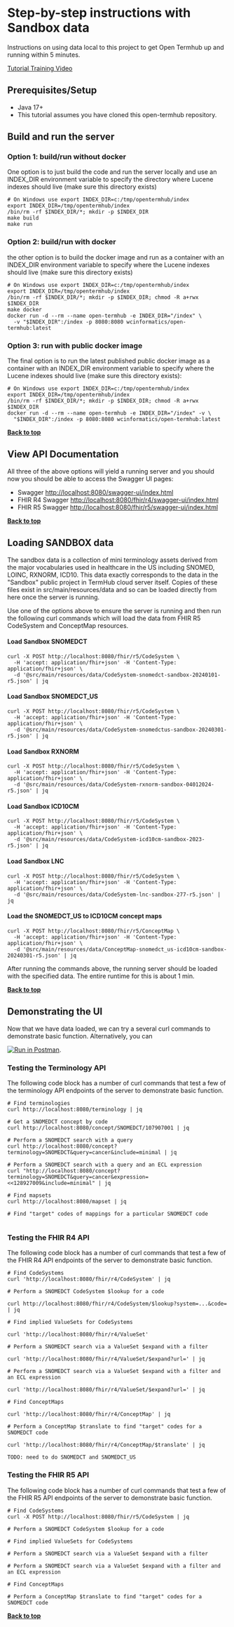 # Step-by-step instructions with Sandbox data
Instructions on using data local to this project to get Open Termhub up and running within 5 minutes.

[Tutorial Training Video](https://youtu.be/Vto42DIMw2U)


## Prerequisites/Setup
* Java 17+
* This tutorial assumes you have cloned this open-termhub repository.


## Build and run the server

### Option 1: build/run without docker

One option is to just build the code and run the server locally and use an INDEX_DIR environment variable to specify the directory where Lucene indexes should live (make sure this directory exists)

```
# On Windows use export INDEX_DIR=c:/tmp/opentermhub/index
export INDEX_DIR=/tmp/opentermhub/index
/bin/rm -rf $INDEX_DIR/*; mkdir -p $INDEX_DIR
make build
make run
```

### Option 2: build/run with docker

the other option is to build the docker image and run as a container with an INDEX_DIR environment variable to specify where the Lucene indexes should live (make sure this directory exists)

```
# On Windows use export INDEX_DIR=c:/tmp/opentermhub/index
export INDEX_DIR=/tmp/opentermhub/index
/bin/rm -rf $INDEX_DIR/*; mkdir -p $INDEX_DIR; chmod -R a+rwx $INDEX_DIR
make docker
docker run -d --rm --name open-termhub -e INDEX_DIR="/index" \
  -v "$INDEX_DIR":/index -p 8080:8080 wcinformatics/open-termhub:latest
```

### Option 3: run with public docker image

The final option is to run the latest published public docker image as a container with an INDEX_DIR environment variable to specify where the Lucene indexes should live (make sure this directory exists):

```
# On Windows use export INDEX_DIR=c:/tmp/opentermhub/index
export INDEX_DIR=/tmp/opentermhub/index
/bin/rm -rf $INDEX_DIR/*; mkdir -p $INDEX_DIR; chmod -R a+rwx $INDEX_DIR
docker run -d --rm --name open-termhub -e INDEX_DIR="/index" -v \
  "$INDEX_DIR":/index -p 8080:8080 wcinformatics/open-termhub:latest
```

**[Back to top](#step-by-step-instructions-with-sandbox-data)**


## View API Documentation

All three of the above options will yield a running server and you should now you should be able to access the Swagger UI pages:
* Swagger [http://localhost:8080/swagger-ui/index.html](https://localhost:8080/swagger-ui/index.html)
* FHIR R4 Swagger [http://localhost:8080/fhir/r4/swagger-ui/index.html](https://localhost:8080/fhir/r4/swagger-ui/index.html)
* FHIR R5 Swagger [http://localhost:8080/fhir/r5/swagger-ui/index.html](https://localhost:8080/fhir/r5/swagger-ui/index.html)

**[Back to top](#step-by-step-instructions-with-sandbox-data)**


## Loading SANDBOX data

The sandbox data is a collection of mini terminology assets derived from the major
vocabularies used in healthcare in the US including SNOMED, LOINC, RXNORM, ICD10.
This data exactly corresponds to the data in the "Sandbox" public project in TermHub
cloud server itself. Copies of these files exist in src/main/resources/data and so 
can be loaded directly from here once the server is running.

Use one of the options above to ensure the server is running and then run the
following curl commands which will load the data from FHIR R5 CodeSystem and ConceptMap
resources.

#### Load Sandbox SNOMEDCT

```
curl -X POST http://localhost:8080/fhir/r5/CodeSystem \
  -H 'accept: application/fhir+json' -H 'Content-Type: application/fhir+json' \
  -d '@src/main/resources/data/CodeSystem-snomedct-sandbox-20240101-r5.json' | jq
```

#### Load Sandbox SNOMEDCT_US

```
curl -X POST http://localhost:8080/fhir/r5/CodeSystem \
  -H 'accept: application/fhir+json' -H 'Content-Type: application/fhir+json' \
  -d '@src/main/resources/data/CodeSystem-snomedctus-sandbox-20240301-r5.json' | jq
```

#### Load Sandbox RXNORM

```
curl -X POST http://localhost:8080/fhir/r5/CodeSystem \
  -H 'accept: application/fhir+json' -H 'Content-Type: application/fhir+json' \
  -d '@src/main/resources/data/CodeSystem-rxnorm-sandbox-04012024-r5.json' | jq
```

#### Load Sandbox ICD10CM

```
curl -X POST http://localhost:8080/fhir/r5/CodeSystem \
  -H 'accept: application/fhir+json' -H 'Content-Type: application/fhir+json' \
  -d '@src/main/resources/data/CodeSystem-icd10cm-sandbox-2023-r5.json' | jq
```

#### Load Sandbox LNC

```
curl -X POST http://localhost:8080/fhir/r5/CodeSystem \
  -H 'accept: application/fhir+json' -H 'Content-Type: application/fhir+json' \
  -d '@src/main/resources/data/CodeSystem-lnc-sandbox-277-r5.json' | jq
```

#### Load the SNOMEDCT_US to ICD10CM concept maps

```
curl -X POST http://localhost:8080/fhir/r5/ConceptMap \
  -H 'accept: application/fhir+json' -H 'Content-Type: application/fhir+json' \
  -d '@src/main/resources/data/ConceptMap-snomedct_us-icd10cm-sandbox-20240301-r5.json' | jq
```
  
After running the commands above, the running server should be loaded with the
specified data.  The entire runtime for this is about 1 min.

**[Back to top](#step-by-step-instructions-with-sandbox-data)**


## Demonstrating the UI

Now that we have data loaded, we can try a several curl commands to demonstrate
basic function. Alternatively, you can

[![Run in Postman](https://run.pstmn.io/button.svg)](postman-open-termhub.json).

### Testing the Terminology API

The following code block has a number of curl commands that test a few of the terminology API endpoints of the server to demonstrate basic function.

```
# Find terminologies
curl http://localhost:8080/terminology | jq

# Get a SNOMEDCT concept by code
curl http://localhost:8080/concept/SNOMEDCT/107907001 | jq

# Perform a SNOMEDCT search with a query
curl http://localhost:8080/concept?terminology=SNOMEDCT&query=cancer&include=minimal | jq

# Perform a SNOMEDCT search with a query and an ECL expression
curl "http://localhost:8080/concept?terminology=SNOMEDCT&query=cancer&expression=<<128927009&include=minimal" | jq

# Find mapsets
curl http://localhost:8080/mapset | jq

# Find "target" codes of mappings for a particular SNOMEDCT code


```

### Testing the FHIR R4 API

The following code block has a number of curl commands that test a few of the FHIR R4 API endpoints of the server to demonstrate basic function.

```
# Find CodeSystems
curl 'http://localhost:8080/fhir/r4/CodeSystem' | jq

# Perform a SNOMEDCT CodeSystem $lookup for a code

curl http://localhost:8080/fhir/r4/CodeSystem/$lookup?system=...&code= | jq

# Find implied ValueSets for CodeSystems

curl 'http://localhost:8080/fhir/r4/ValueSet'

# Perform a SNOMEDCT search via a ValueSet $expand with a filter

curl 'http://localhost:8080/fhir/r4/ValueSet/$expand?url=' | jq

# Perform a SNOMEDCT search via a ValueSet $expand with a filter and an ECL expression

curl 'http://localhost:8080/fhir/r4/ValueSet/$expand?url=' | jq

# Find ConceptMaps

curl 'http://localhost:8080/fhir/r4/ConceptMap' | jq

# Perform a ConceptMap $translate to find "target" codes for a SNOMEDCT code

curl 'http://localhost:8080/fhir/r4/ConceptMap/$translate' | jq

TODO: need to do SNOMEDCT and SNOMEDCT_US
```

### Testing the FHIR R5 API

The following code block has a number of curl commands that test a few of the FHIR R5 API endpoints of the server to demonstrate basic function.

```
# Find CodeSystems
curl -X POST http://localhost:8080/fhir/r5/CodeSystem | jq

# Perform a SNOMEDCT CodeSystem $lookup for a code

# Find implied ValueSets for CodeSystems

# Perform a SNOMEDCT search via a ValueSet $expand with a filter

# Perform a SNOMEDCT search via a ValueSet $expand with a filter and an ECL expression

# Find ConceptMaps

# Perform a ConceptMap $translate to find "target" codes for a SNOMEDCT code
```

**[Back to top](#step-by-step-instructions-with-sandbox-data)**

